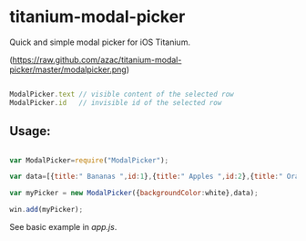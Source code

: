 titanium-modal-picker
=====================

Quick and simple modal picker for iOS Titanium.

(https://raw.github.com/azac/titanium-modal-picker/master/modalpicker.png)

```JavaScript

ModalPicker.text // visible content of the selected row
ModalPicker.id   // invisible id of the selected row 

```


Usage:
------------


```JavaScript

var ModalPicker=require("ModalPicker");

var data=[{title:" Bananas ",id:1},{title:" Apples ",id:2},{title:" Oranges ",id:3}];

var myPicker = new ModalPicker({backgroundColor:white},data);

win.add(myPicker);

```


See basic example in _app.js_.